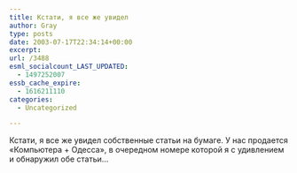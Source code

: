 ```yaml
---
title: Кстати, я все же увидел
author: Gray
type: posts
date: 2003-07-17T22:34:14+00:00
excerpt:
url: /3488
esml_socialcount_LAST_UPDATED:
  - 1497252007
essb_cache_expire:
  - 1616211110
categories:
  - Uncategorized

---
```








Кстати, я все же увидел собственные статьи на бумаге. У нас продается &#171;Компьютера + Одесса&#187;, в очередном номере которой я с удивлением и обнаружил обе статьи&#8230;